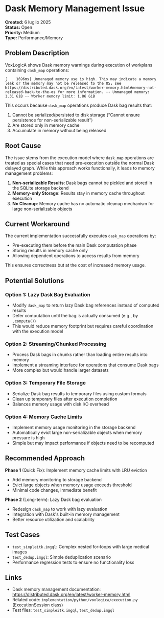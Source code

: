# Dask Memory Management Issue

**Created:** 6 luglio 2025  
**Status:** Open  
**Priority:** Medium  
**Type:** Performance/Memory

## Problem Description

VoxLogicA shows Dask memory warnings during execution of workplans containing `dask_map` operations:

```
[    1696ms] Unmanaged memory use is high. This may indicate a memory leak or the memory may not be released to the OS; see https://distributed.dask.org/en/latest/worker-memory.html#memory-not-released-back-to-the-os for more information. -- Unmanaged memory: 1.31 GiB -- Worker memory limit: 1.86 GiB
```

This occurs because `dask_map` operations produce Dask bag results that:
1. Cannot be serialized/persisted to disk storage ("Cannot ensure persistence for non-serializable result")
2. Are stored only in memory cache
3. Accumulate in memory without being released

## Root Cause

The issue stems from the execution model where `dask_map` operations are treated as special cases that need pre-execution outside the normal Dask delayed graph. While this approach works functionally, it leads to memory management problems:

1. **Non-serializable Results**: Dask bags cannot be pickled and stored in the SQLite storage backend
2. **Memory-only Storage**: Results stay in memory cache throughout execution
3. **No Cleanup**: Memory cache has no automatic cleanup mechanism for large non-serializable objects

## Current Workaround

The current implementation successfully executes `dask_map` operations by:
- Pre-executing them before the main Dask computation phase
- Storing results in memory cache only
- Allowing dependent operations to access results from memory

This ensures correctness but at the cost of increased memory usage.

## Potential Solutions

### Option 1: Lazy Dask Bag Evaluation
- Modify `dask_map` to return lazy Dask bag references instead of computed results
- Defer computation until the bag is actually consumed (e.g., by `.compute()`)
- This would reduce memory footprint but requires careful coordination with the execution model

### Option 2: Streaming/Chunked Processing
- Process Dask bags in chunks rather than loading entire results into memory
- Implement a streaming interface for operations that consume Dask bags
- More complex but would handle larger datasets

### Option 3: Temporary File Storage
- Serialize Dask bag results to temporary files using custom formats
- Clean up temporary files after execution completion
- Balances memory usage with disk I/O overhead

### Option 4: Memory Cache Limits
- Implement memory usage monitoring in the storage backend
- Automatically evict large non-serializable objects when memory pressure is high
- Simple but may impact performance if objects need to be recomputed

## Recommended Approach

**Phase 1** (Quick Fix): Implement memory cache limits with LRU eviction
- Add memory monitoring to storage backend
- Evict large objects when memory usage exceeds threshold
- Minimal code changes, immediate benefit

**Phase 2** (Long-term): Lazy Dask bag evaluation
- Redesign `dask_map` to work with lazy evaluation
- Integration with Dask's built-in memory management
- Better resource utilization and scalability

## Test Cases

- `test_simpleitk.imgql`: Complex nested for-loops with large medical images
- `test_dedup.imgql`: Simple deduplication scenario
- Performance regression tests to ensure no functionality loss

## Links

- Dask memory management documentation: https://distributed.dask.org/en/latest/worker-memory.html
- Related code: `implementation/python/voxlogica/execution.py` (ExecutionSession class)
- Test files: `test_simpleitk.imgql`, `test_dedup.imgql`
